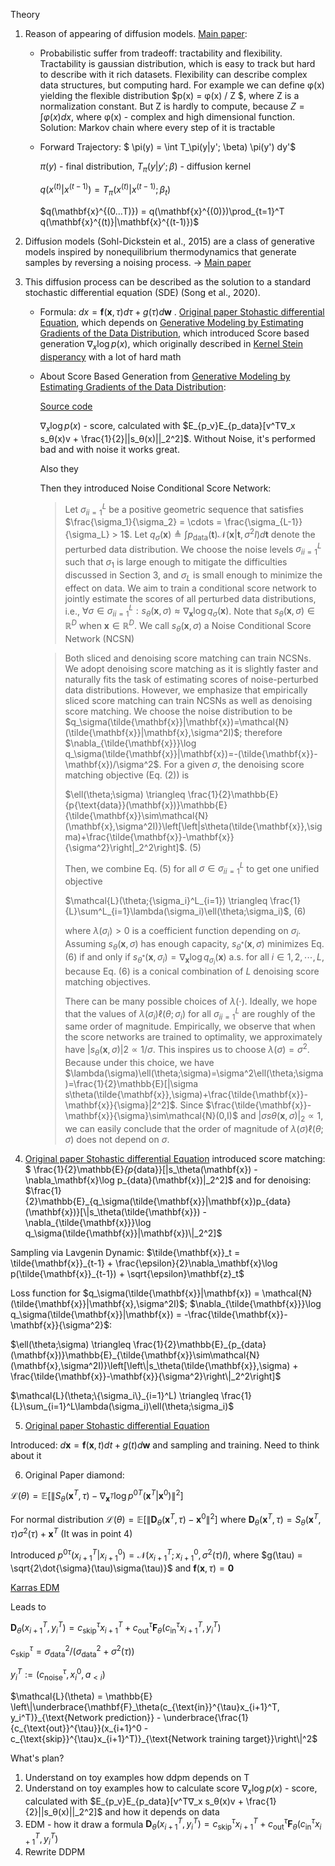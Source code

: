 Theory
1. Reason of appearing of diffusion models. [Main paper](https://arxiv.org/pdf/1503.03585):
    - Probabilistic suffer from tradeoff: tractability and flexibility. Tractability is gaussian distribution, which is easy to track but hard to describe with it rich datasets. Flexibility can describe complex data structures, but computing hard. For example we can define φ(x) yielding the flexible distribution $p(x) = φ(x) / Z $, where Z is a normalization constant. But Z is hardly to compute, because $Z = \int φ(x) dx$, where φ(x) - complex and high dimensional function. Solution: Markov chain where every step of it is tractable
    - Forward Trajectory:
      $ \pi(y) = \int T_\pi(y|y'; \beta) \pi(y') dy'$

      $\pi(y)$ - final distribution, $T_\pi(y|y'; \beta)$ - diffusion kernel

      $q(x^{(t)}|x^{(t-1)}) = T_\pi(x^{(t)}|x^{(t-1)};\beta_t)$

      $q(\mathbf{x}^{(0...T)}) = q(\mathbf{x}^{(0)})\prod_{t=1}^T q(\mathbf{x}^{(t)}|\mathbf{x}^{(t-1)})$
2. Diffusion models (Sohl-Dickstein et al., 2015) are a class of generative models inspired by nonequilibrium thermodynamics that generate samples by reversing a noising process. -> [Main paper](https://arxiv.org/pdf/1503.03585)
3. This diffusion process can be described as the solution to a standard stochastic differential equation
(SDE) (Song et al., 2020).

    - Formula: $dx = \mathbf{f}(\mathbf{x},\tau)d\tau + g(\tau)d\mathbf{w}$ . [Original paper Stohastic differential Equation](https://arxiv.org/pdf/2011.13456), which depends on [Generative Modeling by Estimating Gradients of the Data Distribution](https://arxiv.org/pdf/1907.05600), which introduced Score based generation $\nabla_x \log p(x)$, which originally described in [Kernel Stein disperancy](https://arxiv.org/pdf/1602.03253) with a lot of hard math

    - About Score Based Generation from [Generative Modeling by Estimating Gradients of the Data Distribution](https://arxiv.org/pdf/1907.05600):

      [Source code](https://github.com/ermongroup/ncsn/tree/master)

      $\nabla_x \log p(x)$ - score, calculated with $E_{p_v}E_{p_data}[v^T∇_x s_θ(x)v + \frac{1}{2}||s_θ(x)||_2^2]$. Without Noise, it's performed bad and with noise it works great.

      Also they 

      Then they introduced Noise Conditional Score Network:

      > Let ${\sigma_i}^L_{i=1}$ be a positive geometric sequence that satisfies $\frac{\sigma_1}{\sigma_2} = \cdots = \frac{\sigma_{L-1}}{\sigma_L} > 1$. Let $q_\sigma(\mathbf{x}) \triangleq \int p_{\text{data}}(\mathbf{t})\mathcal{N}(\mathbf{x}|\mathbf{t},\sigma^2I)d\mathbf{t}$ denote the perturbed data distribution. We choose the noise levels ${\sigma_i}^L_{i=1}$ such that $\sigma_1$ is large enough to mitigate the difficulties discussed in Section 3, and $\sigma_L$ is small enough to minimize the effect on data. We aim to train a conditional score network to jointly estimate the scores of all perturbed data distributions, i.e., $\forall \sigma \in {\sigma_i}^L_{i=1}: s_\theta(\mathbf{x},\sigma) \approx \nabla_\mathbf{x} \log q_\sigma(\mathbf{x})$. Note that $s_\theta(\mathbf{x},\sigma) \in \mathbb{R}^D$ when $\mathbf{x} \in \mathbb{R}^D$. We call $s_\theta(\mathbf{x},\sigma)$ a Noise Conditional Score Network (NCSN)

      > Both sliced and denoising score matching can train NCSNs. We adopt denoising score matching as it is slightly faster and naturally fits the task of estimating scores of noise-perturbed data distributions. However, we emphasize that empirically sliced score matching can train NCSNs as well as denoising score matching. We choose the noise distribution to be $q_\sigma(\tilde{\mathbf{x}}|\mathbf{x})=\mathcal{N}(\tilde{\mathbf{x}}|\mathbf{x},\sigma^2I)$; therefore $\nabla_{\tilde{\mathbf{x}}}\log q_\sigma(\tilde{\mathbf{x}}|\mathbf{x})=-(\tilde{\mathbf{x}}-\mathbf{x})/\sigma^2$. For a given $\sigma$, the denoising score matching objective (Eq. (2)) is
      >
      > $\ell(\theta;\sigma) \triangleq \frac{1}{2}\mathbb{E}{p{\text{data}}(\mathbf{x})}\mathbb{E}{\tilde{\mathbf{x}}\sim\mathcal{N}(\mathbf{x},\sigma^2I)}\left[\left|s\theta(\tilde{\mathbf{x}},\sigma)+\frac{\tilde{\mathbf{x}}-\mathbf{x}}{\sigma^2}\right|_2^2\right]$. (5)
      > 
      > Then, we combine Eq. (5) for all $\sigma \in {\sigma_i}^L_{i=1}$ to get one unified objective
      >
      > $\mathcal{L}(\theta;{\sigma_i}^L_{i=1}) \triangleq \frac{1}{L}\sum^L_{i=1}\lambda(\sigma_i)\ell(\theta;\sigma_i)$, (6)
      >
      > where $\lambda(\sigma_i)>0$ is a coefficient function depending on $\sigma_i$. Assuming $s_\theta(\mathbf{x},\sigma)$ has enough capacity, $s_{\theta^*}(\mathbf{x},\sigma)$ minimizes Eq. (6) if and only if $s_{\theta^*}(\mathbf{x},\sigma_i)=\nabla_\mathbf{x}\log q_{\sigma_i}(\mathbf{x})$ a.s. for all $i\in{1,2,\cdots,L}$, because Eq. (6) is a conical combination of $L$ denoising score matching objectives.
      > 
      > There can be many possible choices of $\lambda(\cdot)$. Ideally, we hope that the values of $\lambda(\sigma_i)\ell(\theta;\sigma_i)$ for all ${\sigma_i}^L_{i=1}$ are roughly of the same order of magnitude. Empirically, we observe that when the score networks are trained to optimality, we approximately have $|s_\theta(\mathbf{x},\sigma)|2\propto 1/\sigma$. This inspires us to choose $\lambda(\sigma)=\sigma^2$. Because under this choice, we have $\lambda(\sigma)\ell(\theta;\sigma)=\sigma^2\ell(\theta;\sigma)=\frac{1}{2}\mathbb{E}[|\sigma s\theta(\tilde{\mathbf{x}},\sigma)+\frac{\tilde{\mathbf{x}}-\mathbf{x}}{\sigma}|2^2]$. Since $\frac{\tilde{\mathbf{x}}-\mathbf{x}}{\sigma}\sim\mathcal{N}(0,I)$ and $|\sigma s\theta(\mathbf{x},\sigma)|_2\propto 1$, we can easily conclude that the order of magnitude of $\lambda(\sigma)\ell(\theta;\sigma)$ does not depend on $\sigma$.


4. [Original paper Stohastic differential Equation](https://arxiv.org/pdf/1907.05600) introduced score matching: $
\frac{1}{2}\mathbb{E}_{p_{data}}[\|s_\theta(\mathbf{x}) - \nabla_\mathbf{x}\log p_{data}(\mathbf{x})\|_2^2]$ and for denoising: $\frac{1}{2}\mathbb{E}_{q_\sigma(\tilde{\mathbf{x}}|\mathbf{x})p_{data}(\mathbf{x})}[\|s_\theta(\tilde{\mathbf{x}}) - \nabla_{\tilde{\mathbf{x}}}\log q_\sigma(\tilde{\mathbf{x}}|\mathbf{x})\|_2^2]$

  Sampling via Lavgenin Dynamic: $\tilde{\mathbf{x}}_t = \tilde{\mathbf{x}}_{t-1} + \frac{\epsilon}{2}\nabla_\mathbf{x}\log p(\tilde{\mathbf{x}}_{t-1}) + \sqrt{\epsilon}\mathbf{z}_t$

  Loss function for $q_\sigma(\tilde{\mathbf{x}}|\mathbf{x}) = \mathcal{N}(\tilde{\mathbf{x}}|\mathbf{x},\sigma^2I)$; $\nabla_{\tilde{\mathbf{x}}}\log q_\sigma(\tilde{\mathbf{x}}|\mathbf{x}) = -\frac{\tilde{\mathbf{x}}-\mathbf{x}}{\sigma^2}$:
  
   $\ell(\theta;\sigma) \triangleq \frac{1}{2}\mathbb{E}_{p_{data}(\mathbf{x})}\mathbb{E}_{\tilde{\mathbf{x}}\sim\mathcal{N}(\mathbf{x},\sigma^2I)}\left[\left\|s_\theta(\tilde{\mathbf{x}},\sigma) + \frac{\tilde{\mathbf{x}}-\mathbf{x}}{\sigma^2}\right\|_2^2\right]$

  $\mathcal{L}(\theta;\{\sigma_i\}_{i=1}^L) \triangleq \frac{1}{L}\sum_{i=1}^L\lambda(\sigma_i)\ell(\theta;\sigma_i)$

5. [Original paper Stohastic differential Equation](https://arxiv.org/pdf/2011.13456)

Introduced: $d\mathbf{x} = \mathbf{f}(\mathbf{x},t)dt + g(t)d\mathbf{w}$ and sampling and training. Need to think about it

6. Original Paper diamond:

$\mathcal{L}(\theta) = \mathbb{E} [\|S_\theta(\mathbf{x}^T, \tau) - \nabla_{\mathbf{x}^T} \log p^{0T}(\mathbf{x}^T|\mathbf{x}^0)\|^2]$

For normal distribution
$\mathcal{L}(\theta) = \mathbb{E} [\|\mathbf{D}_\theta(\mathbf{x}^T, \tau) - \mathbf{x}^0\|^2]$
where $\mathbf{D}_\theta(\mathbf{x}^T, \tau) = S_\theta(\mathbf{x}^T, \tau)\sigma^2(\tau) + \mathbf{x}^T$ (It was in point 4)

Introduced $p^{0\tau}(x_{i+1}^T | x_{i+1}^0) = \mathcal{N}(x_{i+1}^T; x_{i+1}^0, \sigma^2(\tau)I)$, where $g(\tau) = \sqrt{2\dot{\sigma}(\tau)\sigma(\tau)}$ and $\mathbf{f}(\mathbf{x}, \tau) = \mathbf{0}$

[Karras EDM](https://arxiv.org/pdf/2206.00364)

Leads to

$\mathbf{D}_\theta(x_{i+1}^T, y_i^T) = c_{\text{skip}}^{\tau} x_{i+1}^T + c_{\text{out}}^{\tau} \mathbf{F}_\theta(c_{\text{in}}^{\tau} x_{i+1}^T, y_i^T)$

$c_{\text{skip}}^{\tau} = \sigma_{\text{data}}^2/(\sigma_{\text{data}}^2 + \sigma^2(\tau))$

$y_i^T := (c_{\text{noise}}^{\tau}, x_{i}^0, a_{<i})$




$\mathcal{L}(\theta) = \mathbb{E} \left\|\underbrace{\mathbf{F}_\theta(c_{\text{in}}^{\tau}x_{i+1}^T, y_i^T)}_{\text{Network prediction}} - \underbrace{\frac{1}{c_{\text{out}}^{\tau}}(x_{i+1}^0 - c_{\text{skip}}^{\tau}x_{i+1}^T)}_{\text{Network training target}}\right\|^2$

What's plan?
1. Understand on toy examples how ddpm depends on T
2. Understand on toy examples how to calculate score $\nabla_x \log p(x)$ - score, calculated with $E_{p_v}E_{p_data}[v^T∇_x s_θ(x)v + \frac{1}{2}||s_θ(x)||_2^2]$ and how it depends on data
3. EDM - how it draw a formula $\mathbf{D}_\theta(x_{i+1}^T, y_i^T) = c_{\text{skip}}^{\tau} x_{i+1}^T + c_{\text{out}}^{\tau} \mathbf{F}_\theta(c_{\text{in}}^{\tau} x_{i+1}^T, y_i^T)$
4. Rewrite DDPM